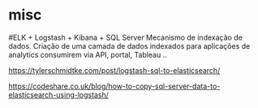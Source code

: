 # misc

#ELK + Logstash + Kibana + SQL Server
  Mecanismo de indexação de dados.
  Criação de uma camada de dados indexados para aplicações de analytics consumirem via API, portal, Tableau ..

https://tylerschmidtke.com/post/logstash-sql-to-elasticsearch/

https://codeshare.co.uk/blog/how-to-copy-sql-server-data-to-elasticsearch-using-logstash/
